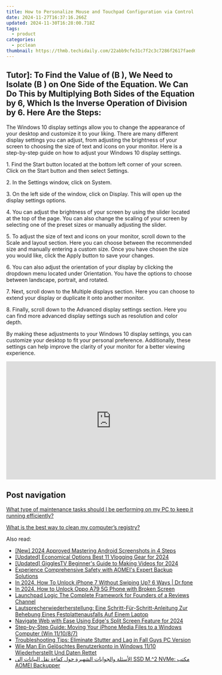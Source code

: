 ```yaml
---
title: How to Personalize Mouse and Touchpad Configuration via Control Panel with Guidance From YL Computing
date: 2024-11-27T16:37:16.266Z
updated: 2024-11-30T16:28:00.718Z
tags:
  - product
categories:
  - pcclean
thumbnail: https://thmb.techidaily.com/22abb9cfe31c7f2c3c7286f2617faed6b91923b5cceec713f8e751d61a458df6.jpg
---
```


## Tutor]: To Find the Value of \(B \), We Need to Isolate \(B \) on One Side of the Equation. We Can Do This by Multiplying Both Sides of the Equation by 6, Which Is the Inverse Operation of Division by 6. Here Are the Steps:

The Windows 10 display settings allow you to change the appearance of your desktop and customize it to your liking. There are many different display settings you can adjust, from adjusting the brightness of your screen to choosing the size of text and icons on your monitor. Here is a step-by-step guide on how to adjust your Windows 10 display settings. 

1\. Find the Start button located at the bottom left corner of your screen. Click on the Start button and then select Settings.

2\. In the Settings window, click on System.

3\. On the left side of the window, click on Display. This will open up the display settings options. 

4\. You can adjust the brightness of your screen by using the slider located at the top of the page. You can also change the scaling of your screen by selecting one of the preset sizes or manually adjusting the slider.

5\. To adjust the size of text and icons on your monitor, scroll down to the Scale and layout section. Here you can choose between the recommended size and manually entering a custom size. Once you have chosen the size you would like, click the Apply button to save your changes.

6\. You can also adjust the orientation of your display by clicking the dropdown menu located under Orientation. You have the options to choose between landscape, portrait, and rotated.

7\. Next, scroll down to the Multiple displays section. Here you can choose to extend your display or duplicate it onto another monitor.

8\. Finally, scroll down to the Advanced display settings section. Here you can find more advanced display settings such as resolution and color depth. 

By making these adjustments to your Windows 10 display settings, you can customize your desktop to fit your personal preference. Additionally, these settings can help improve the clarity of your monitor for a better viewing experience.

<!-- affiliate ads begin -->
<iframe width="560" height="315" src="https://www.youtube.com/embed/XIUatTFH0Zw?si=ZCtoBtIy18y2F5Vc" title="YouTube video player" frameborder="0" allow="accelerometer; autoplay; clipboard-write; encrypted-media; gyroscope; picture-in-picture; web-share" referrerpolicy="strict-origin-when-cross-origin" allowfullscreen></iframe>
<!-- affiliate ads end -->

## Post navigation

[What type of maintenance tasks should I be performing on my PC to keep it running efficiently?](https://tools.techidaily.com/pcclean/products/)

[What is the best way to clean my computer’s registry?](https://tools.techidaily.com/pcclean/products/)

<ins class="adsbygoogle"
     style="display:block"
     data-ad-format="autorelaxed"
     data-ad-client="ca-pub-7571918770474297"
     data-ad-slot="1223367746"></ins>

<ins class="adsbygoogle"
     style="display:block"
     data-ad-client="ca-pub-7571918770474297"
     data-ad-slot="8358498916"
     data-ad-format="auto"
     data-full-width-responsive="true"></ins>

<span class="atpl-alsoreadstyle">Also read:</span>
<div><ul>
<li><a href="https://screen-activity-recording.techidaily.com/new-2024-approved-mastering-android-screenshots-in-4-steps/"><u>[New] 2024 Approved Mastering Android Screenshots in 4 Steps</u></a></li>
<li><a href="https://youtube-zero.techidaily.com/ed-economical-options-best-11-vlogging-gear-for-2024/"><u>[Updated] Economical Options Best 11 Vlogging Gear for 2024</u></a></li>
<li><a href="https://vp-tips.techidaily.com/updated-gigglestv-beginners-guide-to-making-videos-for-2024/"><u>[Updated] GigglesTV Beginner's Guide to Making Videos for 2024</u></a></li>
<li><a href="https://win-cloud.techidaily.com/experience-comprehensive-safety-with-aomeis-expert-backup-solutions/"><u>Experience Comprehensive Safety with AOMEI's Expert Backup Solutions</u></a></li>
<li><a href="https://iphone-unlock.techidaily.com/in-2024-how-to-unlock-iphone-7-without-swiping-up-6-ways-drfone-by-drfone-ios/"><u>In 2024, How To Unlock iPhone 7 Without Swiping Up? 6 Ways | Dr.fone</u></a></li>
<li><a href="https://android-unlock.techidaily.com/in-2024-how-to-unlock-oppo-a79-5g-phone-with-broken-screen-by-drfone-android/"><u>In 2024, How to Unlock Oppo A79 5G Phone with Broken Screen</u></a></li>
<li><a href="https://extra-resources.techidaily.com/launchpad-logic-the-complete-framework-for-founders-of-a-reviews-channel/"><u>Launchpad Logic The Complete Framework for Founders of a Reviews Channel</u></a></li>
<li><a href="https://win-cloud.techidaily.com/lautsprecherwiederherstellung-eine-schritt-fur-schritt-anleitung-zur-behebung-eines-festplattenausfalls-auf-einem-laptop/"><u>Lautsprecherwiederherstellung: Eine Schritt-Für-Schritt-Anleitung Zur Behebung Eines Festplattenausfalls Auf Einem Laptop</u></a></li>
<li><a href="https://article-knowledge.techidaily.com/navigate-web-with-ease-using-edges-split-screen-feature-for-2024/"><u>Navigate Web with Ease Using Edge's Split Screen Feature for 2024</u></a></li>
<li><a href="https://win-cloud.techidaily.com/step-by-step-guide-moving-your-iphone-media-files-to-a-windows-computer-win-111087/"><u>Step-by-Step Guide: Moving Your iPhone Media Files to a Windows Computer (Win 11/10/8/7)</u></a></li>
<li><a href="https://youtube-clips.techidaily.com/troubleshooting-tips-eliminate-stutter-and-lag-in-fall-guys-pc-version/"><u>Troubleshooting Tips: Eliminate Stutter and Lag in Fall Guys PC Version</u></a></li>
<li><a href="https://win-cloud.techidaily.com/wie-man-ein-geloschtes-benutzerkonto-in-windows-1110-wiederherstellt-und-daten-rettet/"><u>Wie Man Ein Gelöschtes Benutzerkonto in Windows 11/10 Wiederherstellt Und Daten Rettet</u></a></li>
<li><a href="https://win-web.techidaily.com/alasla-oalgoabat-alshhyra-hol-kfaaaa-nkl-albyanat-il-ssd-m2-nvme-mktb-aomei-backupper/"><u>الأسئلة والجوابات الشهيرة حول كفاءة نقل البيانات إلى SSD M.^2 NVMe: مكتب AOMEI Backupper</u></a></li>
</ul></div>

